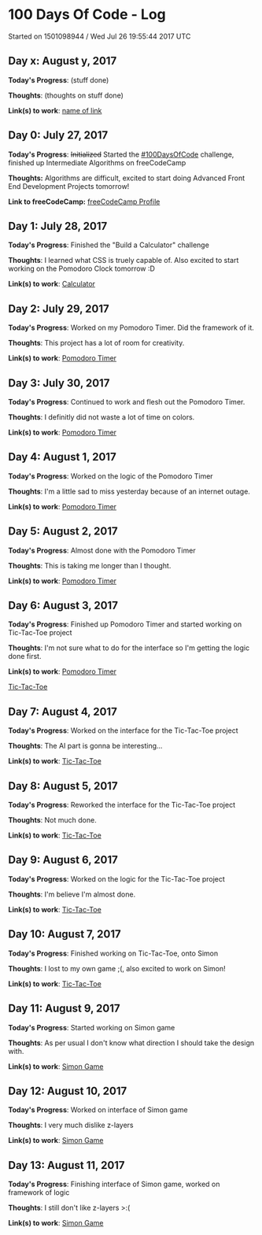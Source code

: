 # 100 Days Of Code - Log

Started on 1501098944 / Wed Jul 26 19:55:44 2017 UTC

## Day x: August y, 2017
**Today's Progress**: (stuff done)

**Thoughts**: (thoughts on stuff done)

**Link(s) to work**: [name of link](http://www.example.com)


## Day 0: July 27, 2017

**Today's Progress**: ~~Initialized~~ Started the [#100DaysOfCode](http://100daysofcode.com/) challenge, finished up Intermediate Algorithms on freeCodeCamp

**Thoughts:** Algorithms are difficult, excited to start doing Advanced Front End Development Projects tomorrow!

**Link to freeCodeCamp:** [freeCodeCamp Profile](https://www.freecodecamp.org/friedericktan21)


## Day 1: July 28, 2017
**Today's Progress**: Finished the "Build a Calculator" challenge

**Thoughts**: I learned what CSS is truely capable of. Also excited to start working on the Pomodoro Clock tomorrow :D

**Link(s) to work**: [Calculator](https://codepen.io/friedericktan/pen/EvjrOK)


## Day 2: July 29, 2017
**Today's Progress**: Worked on my Pomodoro Timer. Did the framework of it.

**Thoughts**: This project has a lot of room for creativity.

**Link(s) to work**: [Pomodoro Timer](https://codepen.io/friedericktan/pen/mMeKXw)


## Day 3: July 30, 2017
**Today's Progress**: Continued to work and flesh out the Pomodoro Timer.

**Thoughts**: I definitly did not waste a lot of time on colors.

**Link(s) to work**: [Pomodoro Timer](https://codepen.io/friedericktan/pen/mMeKXw)


## Day 4: August 1, 2017
**Today's Progress**: Worked on the logic of the Pomodoro Timer 

**Thoughts**: I'm a little sad to miss yesterday because of an internet outage. 

**Link(s) to work**: [Pomodoro Timer](https://codepen.io/friedericktan/pen/mMeKXw)


## Day 5: August 2, 2017
**Today's Progress**: Almost done with the Pomodoro Timer 

**Thoughts**: This is taking me longer than I thought. 

**Link(s) to work**: [Pomodoro Timer](https://codepen.io/friedericktan/pen/mMeKXw)


## Day 6: August 3, 2017
**Today's Progress**: Finished up Pomodoro Timer and started working on Tic-Tac-Toe project 

**Thoughts**: I'm not sure what to do for the interface so I'm getting the logic done first.

**Link(s) to work**: [Pomodoro Timer](https://codepen.io/friedericktan/pen/mMeKXw)

[Tic-Tac-Toe](https://codepen.io/friedericktan/pen/oeLEzJ)


## Day 7: August 4, 2017
**Today's Progress**: Worked on the interface for the Tic-Tac-Toe project

**Thoughts**: The AI part is gonna be interesting...

**Link(s) to work**: [Tic-Tac-Toe](https://codepen.io/friedericktan/pen/oeLEzJ)


## Day 8: August 5, 2017
**Today's Progress**: Reworked the interface for the Tic-Tac-Toe project

**Thoughts**: Not much done.

**Link(s) to work**: [Tic-Tac-Toe](https://codepen.io/friedericktan/pen/oeLEzJ)


## Day 9: August 6, 2017
**Today's Progress**: Worked on the logic for the Tic-Tac-Toe project

**Thoughts**: I'm believe I'm almost done.

**Link(s) to work**: [Tic-Tac-Toe](https://codepen.io/friedericktan/pen/oeLEzJ)


## Day 10: August 7, 2017
**Today's Progress**: Finished working on Tic-Tac-Toe, onto Simon

**Thoughts**: I lost to my own game ;(, also excited to work on Simon!

**Link(s) to work**: [Tic-Tac-Toe](https://codepen.io/friedericktan/pen/oeLEzJ)


## Day 11: August 9, 2017
**Today's Progress**: Started working on Simon game

**Thoughts**: As per usual I don't know what direction I should take the design with.

**Link(s) to work**: [Simon Game](https://codepen.io/friedericktan/pen/ZJLpxd)


## Day 12: August 10, 2017
**Today's Progress**: Worked on interface of Simon game

**Thoughts**: I very much dislike z-layers

**Link(s) to work**: [Simon Game](https://codepen.io/friedericktan/pen/ZJLpxd)


## Day 13: August 11, 2017
**Today's Progress**: Finishing interface of Simon game, worked on framework of logic

**Thoughts**: I still don't like z-layers >:(

**Link(s) to work**: [Simon Game](https://codepen.io/friedericktan/pen/ZJLpxd)
